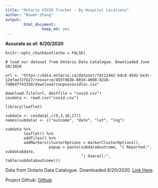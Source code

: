 ```yaml
---
title: "Ontario COVID Tracker - By Hospital Locations"
author: "Bowen Zhang"
output: 
        html_document:
                keep_md: yes
---
```


**Accurate as of: 6/20/2020**

```{r setup, include=FALSE}
knitr::opts_chunk$set(echo = FALSE)
```

```{r load data, cache=TRUE}
# load our dataset from Ontario Data Catalogue. Downloaded June 20/2020

url <- "https://data.ontario.ca/dataset/f4112442-bdc8-45d2-be3c-12efae72fb27/resource/455fd63b-603d-4608-8216-7d8647f43350/download/conposcovidloc.csv"

download.file(url, destfile = "covid.csv")
covdata <- read.csv("covid.csv")
```

```{r map, out.width="100%", fig.height=8, message=FALSE}
library(leaflet)

subdata <- covdata[,c(9,3,16,17)]
names(subdata) <- c("outcome", "date", "lat", "lng")

subdata %>%
        leaflet() %>%
        addTiles() %>%
        addMarkers(clusterOptions = markerClusterOptions(), 
                   popup = paste(subdata$outcome, "| Reported:", subdata$date, 
                                 "| Overall:", table(subdata$outcome)))

```

Data from Ontario Data Catalogue. Downloaded 6/20/2020. [Link Here](https://data.ontario.ca/dataset/confirmed-positive-cases-of-covid-19-in-ontario/resource/455fd63b-603d-4608-8216-7d8647f43350).

Project Github: [Github](https://github.com/b-zhang93/Ontario-Covid-Tracker-Interactive-Map)



